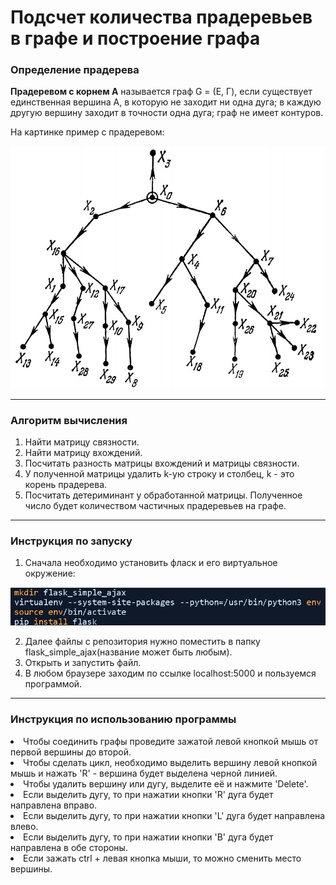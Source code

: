 # Подсчет количества прадеревьев в графе и построение графа #
 
 ### Определение прадерева ###
 **Прадеревом с корнем A** называется граф G = (E, Г), если существует единственная вершина А, в которую не заходит ни одна дуга; в каждую другую вершину заходит в точности одна дуга; граф не имеет контуров.
 
 На картинке пример с прадеревом:
 
 ![Image alt](https://github.com/samvel63/recount_of_great_trees/raw/master/images/img1.jpg)
 
 ***
 
 ### Алгоритм вычисления ###
 
 1. Найти матрицу связности.
 2. Найти матрицу вхождений.
 3. Посчитать разность матрицы вхождений и матрицы связности.
 4. У полученной матрицы удалить k-ую строку и столбец, k - это корень прадерева.
 5. Посчитать детериминант у обработанной матрицы.
 Полученное число будет количеством частичных прадеревьев на графе.
 
 ***
 ### Инструкция по запуску ###
 
 1. Сначала необходимо установить фласк и его виртуальное окружение:
 
 ![Image alt](https://github.com/samvel63/recount_of_great_trees/raw/master/images/img2.jpg)
 
 2. Далее файлы с репозитория нужно поместить в папку flask_simple_ajax(название может быть любым).
 3. Открыть и запустить файл.
 4. В любом браузере заходим по ссылке localhost:5000 и пользуемся программой.
 
 ***
 ### Инструкция по использованию программы ###
 
<li>Чтобы соединить графы проведите зажатой левой кнопкой мышь от первой вершины до второй.
<li>Чтобы сделать цикл, необходимо выделить вершину левой кнопкой мышь и нажать 'R' - вершина будет выделена черной линией.
<li>Чтобы удалить вершину или дугу, выделите её и нажмите 'Delete'.
<li>Если выделить дугу, то при нажатии кнопки 'R' дуга будет направлена вправо.
<li>Если выделить дугу, то при нажатии кнопки 'L' дуга будет направлена влево.
<li>Если выделить дугу, то при нажатии кнопки 'B' дуга будет направлена в обе стороны.
<li>Если зажать ctrl + левая кнопка мыши, то можно сменить место вершины.